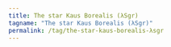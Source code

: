 ```yaml
---
title: The star Kaus Borealis (λSgr)
tagname: "The star Kaus Borealis (λSgr)"
permalink: /tag/the-star-kaus-borealis-λsgr
---
```


